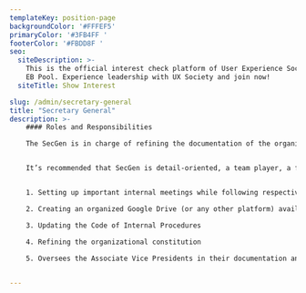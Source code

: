 ```yaml
---
templateKey: position-page
backgroundColor: '#FFFEF5'
primaryColor: '#3FB4FF '
footerColor: '#FBDD8F '
seo:
  siteDescription: >-
    This is the official interest check platform of User Experience Society for
    EB Pool. Experience leadership with UX Society and join now!
  siteTitle: Show Interest

slug: /admin/secretary-general
title: "Secretary General"
description: >-
    #### Roles and Responsibilities

    The SecGen is in charge of refining the documentation of the organizational meetings and processes. Also, the SecGen is the chief coordinator for all tasks of the executive board member. They ensure that the process and methodology of documentation is deliberate and well-facilitated for a quality output.


    It’s recommended that SecGen is detail-oriented, a team player, a facilitator, a critical listener, and passionately champions quality standards. Past experiences on quick and effective note-taking and facilitation is also recommended.


    1. Setting up important internal meetings while following respective agendas

    2. Creating an organized Google Drive (or any other platform) available to the team

    3. Updating the Code of Internal Procedures

    4. Refining the organizational constitution
    
    5. Oversees the Associate Vice Presidents in their documentation and other refinements of department-specific needs and documentations


---
```


